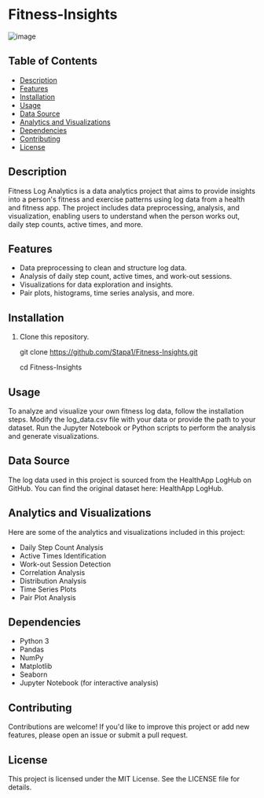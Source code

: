 # Fitness-Insights
![image](https://github.com/Stapa1/Fitness-Insights/assets/97398704/7efb0e22-ab83-4b6f-b611-c6073f7c0692)



## Table of Contents
- [Description](#description)
- [Features](#features)
- [Installation](#installation)
- [Usage](#usage)
- [Data Source](#data-source)
- [Analytics and Visualizations](#analytics-and-visualizations)
- [Dependencies](#dependencies)
- [Contributing](#contributing)
- [License](#license)

## Description
Fitness Log Analytics is a data analytics project that aims to provide insights into a person's fitness and exercise patterns using log data from a health and fitness app. The project includes data preprocessing, analysis, and visualization, enabling users to understand when the person works out, daily step counts, active times, and more.

## Features
- Data preprocessing to clean and structure log data.
- Analysis of daily step count, active times, and work-out sessions.
- Visualizations for data exploration and insights.
- Pair plots, histograms, time series analysis, and more.

## Installation
1. Clone this repository.
   
   git clone https://github.com/Stapa1/Fitness-Insights.git
   
   cd Fitness-Insights

## Usage
To analyze and visualize your own fitness log data, follow the installation steps.
Modify the log_data.csv file with your data or provide the path to your dataset.
Run the Jupyter Notebook or Python scripts to perform the analysis and generate visualizations.

## Data Source
The log data used in this project is sourced from the HealthApp LogHub on GitHub. You can find the original dataset here: HealthApp LogHub.

## Analytics and Visualizations
Here are some of the analytics and visualizations included in this project:
- Daily Step Count Analysis
- Active Times Identification
- Work-out Session Detection
- Correlation Analysis
- Distribution Analysis
- Time Series Plots
- Pair Plot Analysis
  
## Dependencies
- Python 3
- Pandas
- NumPy
- Matplotlib
- Seaborn
- Jupyter Notebook (for interactive analysis)

## Contributing
Contributions are welcome! If you'd like to improve this project or add new features, please open an issue or submit a pull request.

## License
This project is licensed under the MIT License. See the LICENSE file for details.


   


